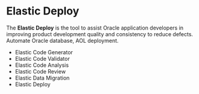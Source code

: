 # Elastic Deploy

The **Elastic Deploy** is the tool to assist Oracle application developers in improving product development quality and consistency to reduce defects. Automate Oracle database, AOL deployment.

- Elastic Code Generator
- Elastic Code Validator
- Elastic Code Analysis
- Elastic Code Review
- Elastic Data Migration
- Elastic Deploy

